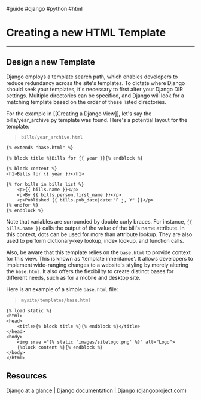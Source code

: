 #guide #django #python #html

# Creating a new HTML Template
___________________________________________________________________


## Design a new Template

Django employs a template search path, which enables developers to reduce redundancy across the site's templates. To dictate where Django should seek your templates, it's necessary to first alter your Django DIR settings. Multiple directories can be specified, and Django will look for a matching template based on the order of these listed directories.

For the example in [[Creating a Django View]], let's say the bills/year_archive.py template was found.  Here's a potential layout for the template:

>`bills/year_archive.html`
```
{% extends "base.html" %}

{% block title %}Bills for {{ year }}{% endblock %}

{% block content %}
<h1>Bills for {{ year }}</h1>

{% for bills in bills_list %}
	<p>{{ bills.name }}</p>
	<p>By {{ bills.person.first_name }}</p>
	<p>Published {{ bills.pub_date|date:"F j, Y" }}</p>
{% endfor %}
{% endblock %}
```

Note that variables are surrounded by double curly braces. For instance, `{{ bills.name }}` calls the output of the value of the bill's name attribute. In this context, dots can be used for more than attribute lookup. They are also used to perform dictionary-key lookup, index lookup, and function calls. 

Also, be aware that this template relies on the `base.html` to provide context for this view. This is known as 'template inheritance'. It allows developers to implement wide-ranging changes to a website's styling by merely altering the `base.html`. It also offers the flexibility to create distinct bases for different needs, such as for a mobile and desktop site.

Here is an example of a simple `base.html` file:

>`mysite/templates/base.html`
```
{% load static %}
<html>
<head>
	<title>{% block title %}{% endblock %}</title>
</head>
<body>
	<img srve ="{% static 'images/sitelogo.png' %}" alt="Logo">
	{%block content %}{% endblock %}
</body>
</html>
```

## Resources
[Django at a glance | Django documentation | Django (djangoproject.com)](https://docs.djangoproject.com/en/4.2/intro/overview/#design-your-templates)